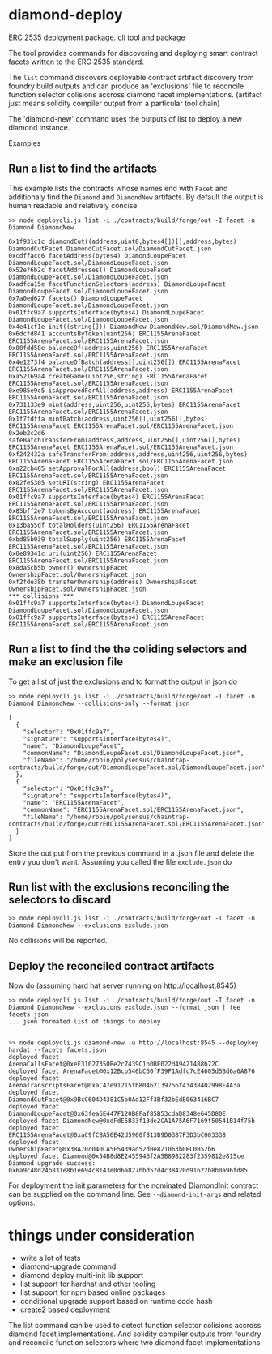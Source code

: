 # diamond-deploy

ERC 2535 deployment package. cli tool and package

The tool provides commands for discovering and deploying smart contract facets
written to the ERC 2535 standard.

The `list` command discovers deployable contract artifact discovery from foundry
build outputs and can produce an 'exclusions' file to reconcile function
selector colisions accross diamond facet implementations. (artifact just means
solidity compiler output from a particular tool chain)

The 'diamond-new' command uses the outputs of list to deploy a new diamond instance.

Examples

## Run a list to find the artifacts

This example lists the contracts whose names end with `Facet` and additionaly
find the `Diamond` and `DiamondNew` artifacts. By default the output is human
readable and relatively concise

    >> node deploycli.js list -i ./contracts/build/forge/out -I facet -n Diamond DiamondNew

    0x1f931c1c diamondCut((address,uint8,bytes4[])[],address,bytes) DiamondCutFacet DiamondCutFacet.sol/DiamondCutFacet.json
    0xcdffacc6 facetAddress(bytes4) DiamondLoupeFacet DiamondLoupeFacet.sol/DiamondLoupeFacet.json
    0x52ef6b2c facetAddresses() DiamondLoupeFacet DiamondLoupeFacet.sol/DiamondLoupeFacet.json
    0xadfca15e facetFunctionSelectors(address) DiamondLoupeFacet DiamondLoupeFacet.sol/DiamondLoupeFacet.json
    0x7a0ed627 facets() DiamondLoupeFacet DiamondLoupeFacet.sol/DiamondLoupeFacet.json
    0x01ffc9a7 supportsInterface(bytes4) DiamondLoupeFacet DiamondLoupeFacet.sol/DiamondLoupeFacet.json
    0x4e41cf1e init((string[])) DiamondNew DiamondNew.sol/DiamondNew.json
    0x6dcfd841 accountsByToken(uint256) ERC1155ArenaFacet ERC1155ArenaFacet.sol/ERC1155ArenaFacet.json
    0x00fdd58e balanceOf(address,uint256) ERC1155ArenaFacet ERC1155ArenaFacet.sol/ERC1155ArenaFacet.json
    0x4e1273f4 balanceOfBatch(address[],uint256[]) ERC1155ArenaFacet ERC1155ArenaFacet.sol/ERC1155ArenaFacet.json
    0xa52169a4 createGame(uint256,string) ERC1155ArenaFacet ERC1155ArenaFacet.sol/ERC1155ArenaFacet.json
    0xe985e9c5 isApprovedForAll(address,address) ERC1155ArenaFacet ERC1155ArenaFacet.sol/ERC1155ArenaFacet.json
    0x731133e9 mint(address,uint256,uint256,bytes) ERC1155ArenaFacet ERC1155ArenaFacet.sol/ERC1155ArenaFacet.json
    0x1f7fdffa mintBatch(address,uint256[],uint256[],bytes) ERC1155ArenaFacet ERC1155ArenaFacet.sol/ERC1155ArenaFacet.json
    0x2eb2c2d6 safeBatchTransferFrom(address,address,uint256[],uint256[],bytes) ERC1155ArenaFacet ERC1155ArenaFacet.sol/ERC1155ArenaFacet.json
    0xf242432a safeTransferFrom(address,address,uint256,uint256,bytes) ERC1155ArenaFacet ERC1155ArenaFacet.sol/ERC1155ArenaFacet.json
    0xa22cb465 setApprovalForAll(address,bool) ERC1155ArenaFacet ERC1155ArenaFacet.sol/ERC1155ArenaFacet.json
    0x02fe5305 setURI(string) ERC1155ArenaFacet ERC1155ArenaFacet.sol/ERC1155ArenaFacet.json
    0x01ffc9a7 supportsInterface(bytes4) ERC1155ArenaFacet ERC1155ArenaFacet.sol/ERC1155ArenaFacet.json
    0x85bff2e7 tokensByAccount(address) ERC1155ArenaFacet ERC1155ArenaFacet.sol/ERC1155ArenaFacet.json
    0x13ba55df totalHolders(uint256) ERC1155ArenaFacet ERC1155ArenaFacet.sol/ERC1155ArenaFacet.json
    0xbd85b039 totalSupply(uint256) ERC1155ArenaFacet ERC1155ArenaFacet.sol/ERC1155ArenaFacet.json
    0x0e89341c uri(uint256) ERC1155ArenaFacet ERC1155ArenaFacet.sol/ERC1155ArenaFacet.json
    0x8da5cb5b owner() OwnershipFacet OwnershipFacet.sol/OwnershipFacet.json
    0xf2fde38b transferOwnership(address) OwnershipFacet OwnershipFacet.sol/OwnershipFacet.json
    *** collisions ***
    0x01ffc9a7 supportsInterface(bytes4) DiamondLoupeFacet DiamondLoupeFacet.sol/DiamondLoupeFacet.json
    0x01ffc9a7 supportsInterface(bytes4) ERC1155ArenaFacet ERC1155ArenaFacet.sol/ERC1155ArenaFacet.json

## Run a list to find the the coliding selectors and make an exclusion file

To get a list of just the exclusions and to format the output in json do

    >> node deploycli.js list -i ./contracts/build/forge/out -I facet -n Diamond DiamondNew --collisions-only --format json

    [
      {
        "selector": "0x01ffc9a7",
        "signature": "supportsInterface(bytes4)",
        "name": "DiamondLoupeFacet",
        "commonName": "DiamondLoupeFacet.sol/DiamondLoupeFacet.json",
        "fileName": "/home/robin/polysensus/chaintrap-contracts/build/forge/out/DiamondLoupeFacet.sol/DiamondLoupeFacet.json"
      },
      {
        "selector": "0x01ffc9a7",
        "signature": "supportsInterface(bytes4)",
        "name": "ERC1155ArenaFacet",
        "commonName": "ERC1155ArenaFacet.sol/ERC1155ArenaFacet.json",
        "fileName": "/home/robin/polysensus/chaintrap-contracts/build/forge/out/ERC1155ArenaFacet.sol/ERC1155ArenaFacet.json"
      }
    ]

Store the out put from the previous command in a .json file and delete the entry you don't want. Assuming you called the file `exclude.json` do

## Run list with the exclusions reconciling the selectors to discard

    >> node deploycli.js list -i ./contracts/build/forge/out -I facet -n Diamond DiamondNew --exclusions exclude.json

No collisions will be reported.

## Deploy the reconciled contract artifacts

Now do (assuming hard hat server running on http://localhost:8545)

    >> node deploycli.js list -i ./contracts/build/forge/out -I facet -n Diamond DiamondNew --exclusions exclude.json --format json | tee facets.json
    ... json formated list of things to deploy


    >> node deploycli.js diamond-new -u http://localhost:8545 --deploykey hardat --facets facets.json
    deployed facet ArenaCallsFacet@0xeF31027350Be2c7439C1b0BE022d49421488b72C
    deployed facet ArenaFacet@0x12Bcb546bC60fF39F1Adfc7cE4605d5Bd6a6A876
    deployed facet ArenaTranscriptsFacet@0xaC47e91215fb80462139756f43438402998E4A3a
    deployed facet DiamondCutFacet@0x9BcC604D4381C5b0Ad12Ff3Bf32bEdE063416BC7
    deployed facet DiamondLoupeFacet@0x63fea6E447F120B8Faf85B53cdaD8348e645D80E
    deployed facet DiamondNew@0xdFdE6B33f13de2CA1A75A6F7169f50541B14f75b
    deployed facet ERC1155ArenaFacet@0xaC9fCBA56E42d5960f813B9D0387F3D3bC003338
    deployed facet OwnershipFacet@0x38A70c040CA5F5439ad52d0e821063b0EC0B52b6
    deployed facet Diamond@0x54B8d8E2455946f2A5B8982283f2359812e815ce
    Diamond upgrade success: 0x6a9c48d24b831e8b1e694c8143e0d6a827bbd57d4c38420d91622b8b0a96fd85

For deployment the init parameters for the nominated DiamondInit contract can be
supplied on the command line. See `--diamond-init-args` and related options.

# things under consideration

- write a lot of tests
- diamond-upgrade command
- diamond deploy multi-init lib support
- list support for hardhat and other tooling
- list support for npm based online packages
- conditional upgrade support based on runtime code hash
- create2 based deployment

The list command can be used to detect function selector colisions accross
diamond facet implementations. And solidity compiler outputs from foundry and
reconcile function selectors where two diamond facet implementations
